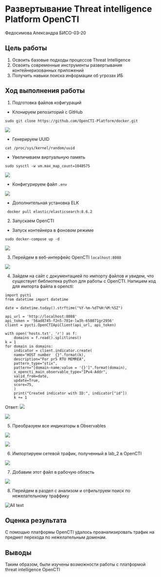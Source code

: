 # Развертывание Threat intelligence Platform OpenCTI

Федосимова Александра БИСО-03-20

## Цель работы

1. Освоить базовые подходы процессов Threat Intelligence
2. Освоить современные инструменты развертывания контейнеризованных приложений
3. Получить навыки поиска информации об угрозах ИБ

## Ход выполнения работы

1. Подготовка файлов кофигураций

* Клонируем репозиторий с GitHub

```()
sudo git clone https://github.com/OpenCTI-Platform/docker.git 
```

![](img1.png)

* Генерируем UUID

```()
cat /proc/sys/kernel/random/uuid
```

* Увеличиваем виртуальную память

```()
sudo sysctl -w vm.max_map_count=1048575
```

![](img3.png)

* Конфигурируем файл `.env`

![](img2.png)

* Дополнительная установка ELK

```()
 docker pull elastic/elasticsearch:8.6.2
```

2. Запускаем OpenCTI

* Запуск контейнера в фоновом режиме

```()
sudo docker-compose up -d
```

![](img4.png)

3. Перейдем в веб-интерфейс OpenCTI `localhost:8088`

![](img5.png)

4. Зайдем на сайт с документацией по импорту файлов и увидем, что существует библиотека python для работы с OpenCTI. Напишем код для импорта файла в opencti:

```()
import pycti
from datetime import datetime

date = datetime.today().strftime("%Y-%m-%dT%H:%M:%SZ")

api_url = 'http://localhost:8088'
api_token = '56ad8745-f2n5-781e-lw3h-658071gr2956'
client = pycti.OpenCTIApiClient(api_url, api_token)

with open('hosts.txt', 'r') as f:
    domains = f.read().splitlines()
k = 1
for domain in domains:
    indicator = client.indicator.create(
    name="HOST number  {}".format(k),
    description="For pr5 RTU MEMREA",
    pattern_type="stix",
    pattern="[domain-name:value = '{}']".format(domain),
    x_opencti_main_observable_type="IPv4-Addr",
    valid_from=date,
    update=True,
    score=75,
    )
    print("Created indicator with ID:", indicator["id"])
    k += 1
```

Ответ:
![](img6.png)

![](img7.png)

5. Преобразуем все индикаторы в Observables

![](img8.png)

![](img9.png)

6. Импортируем сетевой трафик, полученный в lab_2 в OpenCTI

![](img10.png)

7. Добавим этот файл в рабочую область

![](img11.png)

8. Перейдем в раздел с анализом и отфильтруем поиск по нежелательному траффику

![All text](img12.png)

## Оценка результата

С помощью платформы OpenCTI удалось проанализировать трафик на предмет перехода по нежелательным доменам.

## Выводы

Таким образом, были изучены возможности работы с платформой threat intelligence OpenCTI
